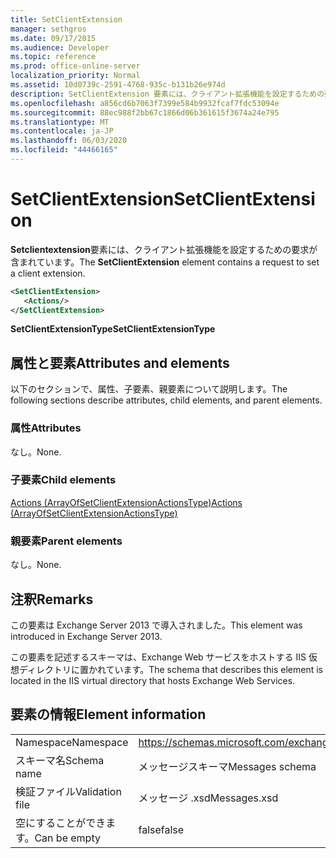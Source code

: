 ```yaml
---
title: SetClientExtension
manager: sethgros
ms.date: 09/17/2015
ms.audience: Developer
ms.topic: reference
ms.prod: office-online-server
localization_priority: Normal
ms.assetid: 10d0739c-2591-4768-935c-b131b26e974d
description: SetClientExtension 要素には、クライアント拡張機能を設定するための要求が含まれています。
ms.openlocfilehash: a856cd6b7063f7399e584b9932fcaf7fdc53094e
ms.sourcegitcommit: 88ec988f2bb67c1866d06b361615f3674a24e795
ms.translationtype: MT
ms.contentlocale: ja-JP
ms.lasthandoff: 06/03/2020
ms.locfileid: "44466165"
---
```

# <a name="setclientextension"></a><span data-ttu-id="94c60-103">SetClientExtension</span><span class="sxs-lookup"><span data-stu-id="94c60-103">SetClientExtension</span></span>

<span data-ttu-id="94c60-104">**Setclientextension**要素には、クライアント拡張機能を設定するための要求が含まれています。</span><span class="sxs-lookup"><span data-stu-id="94c60-104">The **SetClientExtension** element contains a request to set a client extension.</span></span> 
  
```XML
<SetClientExtension>
   <Actions/>
</SetClientExtension>
```

 <span data-ttu-id="94c60-105">**SetClientExtensionType**</span><span class="sxs-lookup"><span data-stu-id="94c60-105">**SetClientExtensionType**</span></span>
## <a name="attributes-and-elements"></a><span data-ttu-id="94c60-106">属性と要素</span><span class="sxs-lookup"><span data-stu-id="94c60-106">Attributes and elements</span></span>

<span data-ttu-id="94c60-107">以下のセクションで、属性、子要素、親要素について説明します。</span><span class="sxs-lookup"><span data-stu-id="94c60-107">The following sections describe attributes, child elements, and parent elements.</span></span>
  
### <a name="attributes"></a><span data-ttu-id="94c60-108">属性</span><span class="sxs-lookup"><span data-stu-id="94c60-108">Attributes</span></span>

<span data-ttu-id="94c60-109">なし。</span><span class="sxs-lookup"><span data-stu-id="94c60-109">None.</span></span>
  
### <a name="child-elements"></a><span data-ttu-id="94c60-110">子要素</span><span class="sxs-lookup"><span data-stu-id="94c60-110">Child elements</span></span>

[<span data-ttu-id="94c60-111">Actions (ArrayOfSetClientExtensionActionsType)</span><span class="sxs-lookup"><span data-stu-id="94c60-111">Actions (ArrayOfSetClientExtensionActionsType)</span></span>](actions-arrayofsetclientextensionactionstype.md)
  
### <a name="parent-elements"></a><span data-ttu-id="94c60-112">親要素</span><span class="sxs-lookup"><span data-stu-id="94c60-112">Parent elements</span></span>

<span data-ttu-id="94c60-113">なし。</span><span class="sxs-lookup"><span data-stu-id="94c60-113">None.</span></span>
  
## <a name="remarks"></a><span data-ttu-id="94c60-114">注釈</span><span class="sxs-lookup"><span data-stu-id="94c60-114">Remarks</span></span>

<span data-ttu-id="94c60-115">この要素は Exchange Server 2013 で導入されました。</span><span class="sxs-lookup"><span data-stu-id="94c60-115">This element was introduced in Exchange Server 2013.</span></span>
  
<span data-ttu-id="94c60-116">この要素を記述するスキーマは、Exchange Web サービスをホストする IIS 仮想ディレクトリに置かれています。</span><span class="sxs-lookup"><span data-stu-id="94c60-116">The schema that describes this element is located in the IIS virtual directory that hosts Exchange Web Services.</span></span>
  
## <a name="element-information"></a><span data-ttu-id="94c60-117">要素の情報</span><span class="sxs-lookup"><span data-stu-id="94c60-117">Element information</span></span>

|||
|:-----|:-----|
|<span data-ttu-id="94c60-118">Namespace</span><span class="sxs-lookup"><span data-stu-id="94c60-118">Namespace</span></span>  <br/> |https://schemas.microsoft.com/exchange/services/2006/messages  <br/> |
|<span data-ttu-id="94c60-119">スキーマ名</span><span class="sxs-lookup"><span data-stu-id="94c60-119">Schema name</span></span>  <br/> |<span data-ttu-id="94c60-120">メッセージスキーマ</span><span class="sxs-lookup"><span data-stu-id="94c60-120">Messages schema</span></span>  <br/> |
|<span data-ttu-id="94c60-121">検証ファイル</span><span class="sxs-lookup"><span data-stu-id="94c60-121">Validation file</span></span>  <br/> |<span data-ttu-id="94c60-122">メッセージ .xsd</span><span class="sxs-lookup"><span data-stu-id="94c60-122">Messages.xsd</span></span>  <br/> |
|<span data-ttu-id="94c60-123">空にすることができます。</span><span class="sxs-lookup"><span data-stu-id="94c60-123">Can be empty</span></span>  <br/> |<span data-ttu-id="94c60-124">false</span><span class="sxs-lookup"><span data-stu-id="94c60-124">false</span></span>  <br/> |
   

